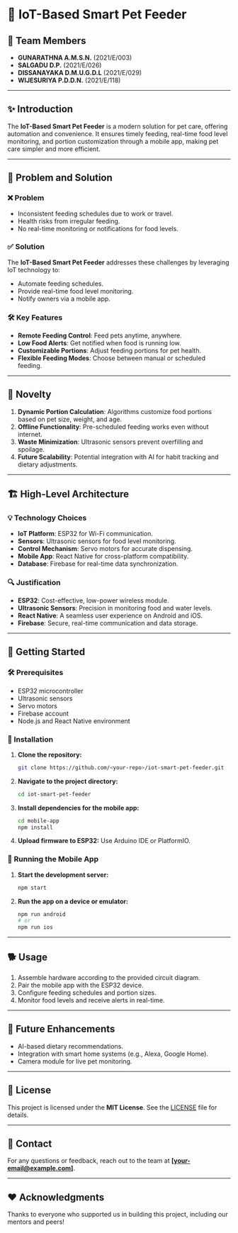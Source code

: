 # 🐾 IoT-Based Smart Pet Feeder

## 🌟 Team Members
- **GUNARATHNA A.M.S.N.** (2021/E/003)
- **SALGADU D.P.** (2021/E/026)
- **DISSANAYAKA D.M.U.G.D.L** (2021/E/029)
- **WIJESURIYA P.D.D.N.** (2021/E/118)

---

## ✨ Introduction
The **IoT-Based Smart Pet Feeder** is a modern solution for pet care, offering automation and convenience. It ensures timely feeding, real-time food level monitoring, and portion customization through a mobile app, making pet care simpler and more efficient.

---

## 🚨 Problem and Solution

### ❌ Problem
- Inconsistent feeding schedules due to work or travel.
- Health risks from irregular feeding.
- No real-time monitoring or notifications for food levels.

### ✅ Solution
The **IoT-Based Smart Pet Feeder** addresses these challenges by leveraging IoT technology to:
- Automate feeding schedules.
- Provide real-time food level monitoring.
- Notify owners via a mobile app.

### 🛠️ Key Features
- **Remote Feeding Control**: Feed pets anytime, anywhere.
- **Low Food Alerts**: Get notified when food is running low.
- **Customizable Portions**: Adjust feeding portions for pet health.
- **Flexible Feeding Modes**: Choose between manual or scheduled feeding.

---

## 🚀 Novelty

1. **Dynamic Portion Calculation**: Algorithms customize food portions based on pet size, weight, and age.
2. **Offline Functionality**: Pre-scheduled feeding works even without internet.
3. **Waste Minimization**: Ultrasonic sensors prevent overfilling and spoilage.
4. **Future Scalability**: Potential integration with AI for habit tracking and dietary adjustments.

---

## 🏗️ High-Level Architecture

### 💡 Technology Choices
- **IoT Platform**: ESP32 for Wi-Fi communication.
- **Sensors**: Ultrasonic sensors for food level monitoring.
- **Control Mechanism**: Servo motors for accurate dispensing.
- **Mobile App**: React Native for cross-platform compatibility.
- **Database**: Firebase for real-time data synchronization.

### 🔍 Justification
- **ESP32**: Cost-effective, low-power wireless module.
- **Ultrasonic Sensors**: Precision in monitoring food and water levels.
- **React Native**: A seamless user experience on Android and iOS.
- **Firebase**: Secure, real-time communication and data storage.

---

## 📖 Getting Started

### 🛠️ Prerequisites
- ESP32 microcontroller
- Ultrasonic sensors
- Servo motors
- Firebase account
- Node.js and React Native environment

### 🚧 Installation
1. **Clone the repository:**
   ```bash
   git clone https://github.com/<your-repo>/iot-smart-pet-feeder.git
   ```
2. **Navigate to the project directory:**
   ```bash
   cd iot-smart-pet-feeder
   ```
3. **Install dependencies for the mobile app:**
   ```bash
   cd mobile-app
   npm install
   ```
4. **Upload firmware to ESP32:**
   Use Arduino IDE or PlatformIO.

### 📱 Running the Mobile App
1. **Start the development server:**
   ```bash
   npm start
   ```
2. **Run the app on a device or emulator:**
   ```bash
   npm run android
   # or
   npm run ios
   ```

---

## 🐕 Usage
1. Assemble hardware according to the provided circuit diagram.
2. Pair the mobile app with the ESP32 device.
3. Configure feeding schedules and portion sizes.
4. Monitor food levels and receive alerts in real-time.

---

## 🌟 Future Enhancements
- AI-based dietary recommendations.
- Integration with smart home systems (e.g., Alexa, Google Home).
- Camera module for live pet monitoring.

---

## 📜 License
This project is licensed under the **MIT License**. See the [LICENSE](LICENSE) file for details.

---

## 📩 Contact
For any questions or feedback, reach out to the team at **[your-email@example.com]**.

---

## ❤️ Acknowledgments
Thanks to everyone who supported us in building this project, including our mentors and peers!
